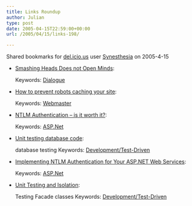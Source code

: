 ```yaml
---
title: Links Roundup
author: Julian
type: post
date: 2005-04-15T22:59:00+00:00
url: /2005/04/15/links-198/

---
```

Shared bookmarks for [del.icio.us][1] user  [Synesthesia][2] on 2005-4-15

  * [Smashing Heads Does not Open Minds][3]:
   
    Keywords: [Dialogue][4]
  * [How to prevent robots caching your site][5]:
   
    Keywords: [Webmaster][6]
  * [NTLM Authentication &#8211; is it worth it?][7]:
   
    Keywords: [ASP.Net][8]
  * [Unit testing database code][9]:
  
    database testing Keywords: [Development/Test-Driven][10]
  * [Implementing NTLM Authentication for Your ASP.NET Web Services][11]:
   
    Keywords: [ASP.Net][8]
  * [Unit Testing and Isolation][12]:
  
    Testing Facade classes Keywords: [Development/Test-Driven][10]

 [1]: https://del.icio.us/
 [2]: https://del.icio.us/synesthesia
 [3]: https://blog.contentious.com/archives/2005/04/14/smashing-heads-does-not-open-minds "https://blog.contentious.com/archives/2005/04/14/smashing-heads-does-not-open-minds"
 [4]: https://del.icio.us/synesthesia/Dialogue
 [5]: https://blog.taragana.com/index.php/archive/how-to-prevent-robots-google-bot-msnbot-yahoo-slurp-etc-from-displaying-cached-pages-of-your-site/ "https://blog.taragana.com/index.php/archive/how-to-prevent-robots-google-bot-msnbot-yahoo-slurp-etc-from-displaying-cached-pages-of-your-site/"
 [6]: https://del.icio.us/synesthesia/Webmaster
 [7]: https://www.codinghorror.com/blog/archives/000263.html "https://www.codinghorror.com/blog/archives/000263.html"
 [8]: https://del.icio.us/synesthesia/ASP.Net
 [9]: https://www.dallaway.com/acad/dbunit.html "https://www.dallaway.com/acad/dbunit.html"
 [10]: https://del.icio.us/synesthesia/Development/Test-Driven
 [11]: https://www.dotnetjunkies.com/Article/6B31D299-347C-4B85-82C5-954546165C80.dcik "https://www.dotnetjunkies.com/Article/6B31D299-347C-4B85-82C5-954546165C80.dcik"
 [12]: https://www.geekswithblogs.net/sbellware/archive/2005/03/18/26669.aspx "https://www.geekswithblogs.net/sbellware/archive/2005/03/18/26669.aspx"